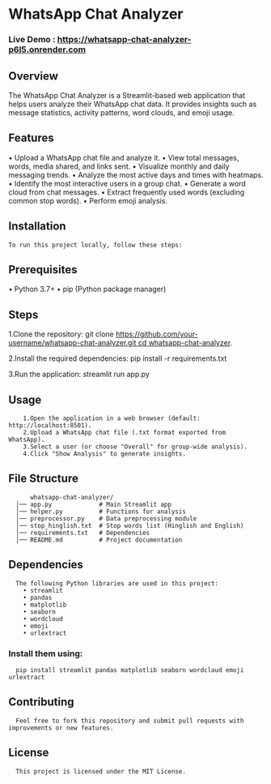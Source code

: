 # WhatsApp Chat Analyzer

### Live Demo : https://whatsapp-chat-analyzer-p6l5.onrender.com

## Overview
The WhatsApp Chat Analyzer is a Streamlit-based web application that helps users analyze their WhatsApp chat data. 
It provides insights such as message statistics, activity patterns, word clouds, and emoji usage.

## Features
 • Upload a WhatsApp chat file and analyze it.
 • View total messages, words, media shared, and links sent.
 • Visualize monthly and daily messaging trends.
 • Analyze the most active days and times with heatmaps.
 • Identify the most interactive users in a group chat.
 • Generate a word cloud from chat messages.
 • Extract frequently used words (excluding common stop words).
 • Perform emoji analysis.

 ## Installation
    To run this project locally, follow these steps:

 ## Prerequisites
  • Python 3.7+
  • pip (Python package manager)

 ## Steps
   1.Clone the repository:
         git clone [https://github.com/your-username/whatsapp-chat-analyzer.git cd whatsapp-chat-analyzer](https://github.com/7Rajverma/WhatsApp-Chat-Analyzer.git).

   2.Install the required dependencies:
         pip install -r requirements.txt
         
   3.Run the application:
         streamlit run app.py

   ## Usage
        1.Open the application in a web browser (default: http://localhost:8501).
        2.Upload a WhatsApp chat file (.txt format exported from WhatsApp).
        3.Select a user (or choose "Overall" for group-wide analysis).
        4.Click "Show Analysis" to generate insights.

   ## File Structure     
          whatsapp-chat-analyzer/
      │── app.py             # Main Streamlit app
      │── helper.py          # Functions for analysis
      │── preprocessor.py    # Data preprocessing module
      │── stop_hinglish.txt  # Stop words list (Hinglish and English)
      │── requirements.txt   # Dependencies
      │── README.md          # Project documentation

   ## Dependencies
      The following Python libraries are used in this project:
        • streamlit
        • pandas
        • matplotlib
        • seaborn
        • wordcloud
        • emoji
        • urlextract

  ### Install them using:
      pip install streamlit pandas matplotlib seaborn wordcloud emoji urlextract

  ## Contributing
      Feel free to fork this repository and submit pull requests with improvements or new features.

  ## License
      This project is licensed under the MIT License.
                 
           
